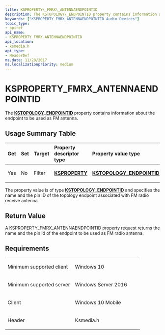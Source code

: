 ```yaml
---
title: KSPROPERTY\_FMRX\_ANTENNAENDPOINTID
description: The KSTOPOLOGY\_ENDPOINTID property contains information about the endpoint to be used as FM antenna.
keywords: ["KSPROPERTY_FMRX_ANTENNAENDPOINTID Audio Devices"]
topic_type:
- apiref
api_name:
- KSPROPERTY_FMRX_ANTENNAENDPOINTID
api_location:
- ksmedia.h
api_type:
- HeaderDef
ms.date: 11/28/2017
ms.localizationpriority: medium
---
```


# KSPROPERTY\_FMRX\_ANTENNAENDPOINTID


The [**KSTOPOLOGY\_ENDPOINTID**](/windows-hardware/drivers/ddi/ksmedia/ns-ksmedia-_tagkstopology_endpointid) property contains information about the endpoint to be used as FM antenna.

## <span id="Usage_Summary_Table"></span><span id="usage_summary_table"></span><span id="USAGE_SUMMARY_TABLE"></span>Usage Summary Table


<table>
<colgroup>
<col width="20%" />
<col width="20%" />
<col width="20%" />
<col width="20%" />
<col width="20%" />
</colgroup>
<thead>
<tr class="header">
<th align="left">Get</th>
<th align="left">Set</th>
<th align="left">Target</th>
<th align="left">Property descriptor type</th>
<th align="left">Property value type</th>
</tr>
</thead>
<tbody>
<tr class="odd">
<td align="left"><p>Yes</p></td>
<td align="left"><p>No</p></td>
<td align="left"><p>Filter</p></td>
<td align="left"><p><a href="/previous-versions/ff564262(v=vs.85)" data-raw-source="[&lt;strong&gt;KSPROPERTY&lt;/strong&gt;](/previous-versions/ff564262(v=vs.85))"><strong>KSPROPERTY</strong></a></p></td>
<td align="left"><p><a href="/windows-hardware/drivers/ddi/ksmedia/ns-ksmedia-_tagkstopology_endpointid" data-raw-source="[&lt;strong&gt;KSTOPOLOGY_ENDPOINTID&lt;/strong&gt;](/windows-hardware/drivers/ddi/ksmedia/ns-ksmedia-_tagkstopology_endpointid)"><strong>KSTOPOLOGY_ENDPOINTID</strong></a></p></td>
</tr>
</tbody>
</table>

 

The property value is of type [**KSTOPOLOGY\_ENDPOINTID**](/windows-hardware/drivers/ddi/ksmedia/ns-ksmedia-_tagkstopology_endpointid) and specifies the name and the pin ID of the topology endpoint associated with FM radio receive antenna.

## <span id="Return_Value"></span><span id="return_value"></span><span id="RETURN_VALUE"></span>Return Value


A KSPROPERTY\_FMRX\_ANTENNAENDPOINTID property request returns the name and the pin id of the endpoint to be used as FM radio antenna.

## Requirements

<table>
<colgroup>
<col width="50%" />
<col width="50%" />
</colgroup>
<tbody>
<tr class="odd">
<td align="left"><p>Minimum supported client</p></td>
<td align="left"><p>Windows 10</p></td>
</tr>
<tr class="even">
<td align="left"><p>Minimum supported server</p></td>
<td align="left"><p>Windows Server 2016</p></td>
</tr>
<tr class="odd">
<td align="left"><p>Client</p></td>
<td align="left"><p>Windows 10 Mobile</p></td>
</tr>
<tr class="even">
<td align="left"><p>Header</p></td>
<td align="left">Ksmedia.h</td>
</tr>
</tbody>
</table>


